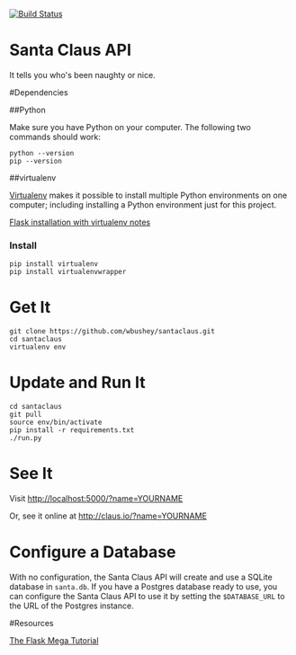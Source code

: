 [![Build Status](https://travis-ci.org/wbushey/santaclaus.svg?branch=master)](https://travis-ci.org/wbushey/santaclaus)

Santa Claus API
=========================

It tells you who's been naughty or nice.

#Dependencies

##Python

Make sure you have Python on your computer. The following two commands should work:

```
python --version
pip --version
```


##virtualenv

[Virtualenv](https://virtualenv.readthedocs.org/en/latest/) makes it possible to install multiple Python environments on one computer; including installing a Python environment just for this project. 

[Flask installation with virtualenv notes](http://flask.pocoo.org/docs/0.10/installation/#virtualenv)

### Install

```
pip install virtualenv
pip install virtualenvwrapper
```

# Get It

```
git clone https://github.com/wbushey/santaclaus.git
cd santaclaus
virtualenv env
```

# Update and Run It 

```
cd santaclaus 
git pull
source env/bin/activate
pip install -r requirements.txt
./run.py
```

# See It

Visit <http://localhost:5000/?name=YOURNAME>

Or, see it online at <http://claus.io/?name=YOURNAME>


# Configure a Database

With no configuration, the Santa Claus API will create and use a SQLite 
database in `santa.db`. If you have a Postgres database ready to use, you can 
configure the Santa Claus API to use it by setting the `$DATABASE_URL` to the
URL of the Postgres instance.


#Resources

[The Flask Mega Tutorial](http://blog.miguelgrinberg.com/post/the-flask-mega-tutorial-part-i-hello-world)
